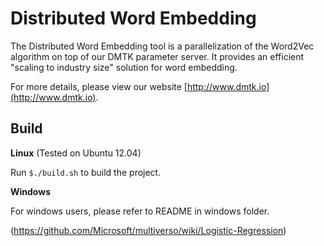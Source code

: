 Distributed Word Embedding
==========

The Distributed Word Embedding tool is a parallelization of the Word2Vec algorithm on top of our DMTK parameter server. It provides an efficient "scaling to industry size" solution for word embedding.

For more details, please view our website [http://www.dmtk.io](http://www.dmtk.io).

Build
----------

**Linux** (Tested on Ubuntu 12.04)

Run ```$./build.sh``` to build the project.

**Windows**

For windows users, please refer to README in windows folder.

(https://github.com/Microsoft/multiverso/wiki/Logistic-Regression)
